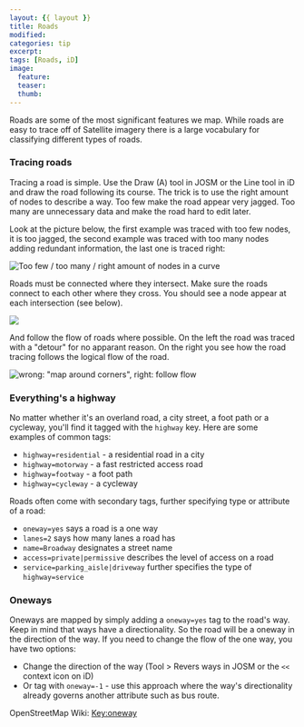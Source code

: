 ```yaml
---
layout: {{ layout }}
title: Roads 
modified:
categories: tip
excerpt:
tags: [Roads, iD]
image:
  feature:
  teaser:
  thumb:
---
```

Roads are some of the most significant features we map. While roads are easy to trace off of Satellite imagery there is a large vocabulary for classifying different types of roads.

### Tracing roads

Tracing a road is simple. Use the Draw (A) tool in JOSM or the Line tool in iD and draw the road following its course. The trick is to use the right amount of nodes to describe a way. Too few make the road appear very jagged. Too many are unnecessary data and make the road hard to edit later.

Look at the picture below, the first example was traced with too few nodes, it is too jagged, the second example was traced with too many nodes adding redundant information, the last one is traced right:

![Too few / too many / right amount of nodes in a curve](https://cloud.githubusercontent.com/assets/7431774/6626269/cef8b7e2-c8cb-11e4-8cda-7d1246185bf8.png)

Roads must be connected where they intersect. Make sure the roads connect to each other where they cross. You should see a node appear at each intersection (see below).

![](https://cloud.githubusercontent.com/assets/7431774/6626271/cefa345a-c8cb-11e4-8704-00197078a9e2.png)

And follow the flow of roads where possible. On the left the road was traced with a "detour" for no apparant reason. On the right you see how the road tracing follows the logical flow of the road.

![wrong: "map around corners", right: follow flow](https://cloud.githubusercontent.com/assets/7431774/6628807/cf1f5fec-c8de-11e4-9716-cadd2d33cf2d.jpg)

### Everything's a highway

No matter whether it's an overland road, a city street, a foot path or a cycleway, you'll find it tagged with the `highway` key. Here are some examples of common tags:

- `highway=residential` - a residential road in a city
- `highway=motorway` - a fast restricted access road
- `highway=footway` - a foot path
- `highway=cycleway` - a cycleway

Roads often come with secondary tags, further specifying type or attribute of a road:

- `oneway=yes` says a road is a one way
- `lanes=2` says how many lanes a road has
- `name=Broadway` designates a street name
- `access=private|permissive` describes the level of access on a road
- `service=parking_aisle|driveway` further specifies the type of `highway=service`

### Oneways

Oneways are mapped by simply adding a `oneway=yes` tag to the road's way. Keep in mind that ways have a directionality. So the road will be a oneway in the direction of the way. If you need to change the flow of the one way, you have two options:

- Change the direction of the way (Tool > Revers ways in JOSM or the `<<` context icon on iD)
- Or tag with `oneway=-1` - use this approach where the way's directionality already governs another attribute such as bus route.


OpenStreetMap Wiki: [Key:oneway](http://wiki.openstreetmap.org/wiki/Key:oneway)
